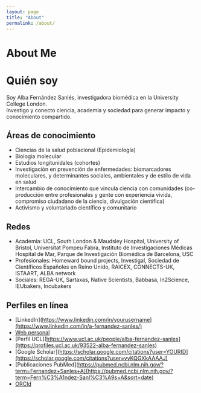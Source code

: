 ```yaml
---
layout: page
title: "About"
permalink: /about/
---
```


# About Me

# Quién soy
Soy Alba Fernández Sanlés, investigadora biomédica en la University College London.  
Investigo y conecto ciencia, academia y sociedad para generar impacto y conocimiento compartido.

## Áreas de conocimiento
- Ciencias de la salud poblacional (Epidemiología)
- Biología molecular
- Estudios longitunidales (cohortes)
- Investigación en prevención de enfermedades: biomarcadores moleculares, y determinantes sociales, ambientales y de estilo de vida en salud
- Intercambio de conocimiento que vincula ciencia con comunidades (co-producción entre profesionales y gente con experiencia vivida, compromiso ciudadano de la ciencia, divulgación científica)
- Activismo y voluntariado científico y comunitario

## Redes
- Academia: UCL, South London & Maudsley Hospital, University of Bristol, Universitat Pompeu Fabra, Instituto de Investigaciones Médicas Hospital de Mar, Parque de Investigación Biomédica de Barcelona, USC
- Profesionales: Homeward bound projects, Investigal, Sociedad de Científicos Españoles en Reino Unido, RAICEX, CONNECTS-UK, ISTAART, ALBA network
- Sociales: REGA-UK, Sartaxas, Native Scientists, Babbasa, In2Science, IEUbakers, Incubakers

## Perfiles en línea
- [LinkedIn](https://www.linkedin.com/in/yourusername](https://www.linkedin.com/in/a-fernandez-sanles/)
- [Web personal](https://albafernandezsanles.wordpress.com)
- [Perfil UCL](https://www.ucl.ac.uk/people/alba-fernandez-sanles](https://profiles.ucl.ac.uk/93522-alba-fernandez-sanles)
- [Google Scholar](https://scholar.google.com/citations?user=YOURID](https://scholar.google.com/citations?user=vvKQGXkAAAAJ)
- [Publicaciones PubMed](https://pubmed.ncbi.nlm.nih.gov/?term=Fernandez+Sanles+A](https://pubmed.ncbi.nlm.nih.gov/?term=Fern%C3%A1ndez-Sanl%C3%A9s+A&sort=date)
- [ORCId](https://orcid.org/my-orcid?orcid=0000-0002-3587-8177)
